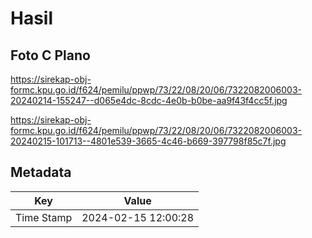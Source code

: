 # Hasil

## Foto C Plano

https://sirekap-obj-formc.kpu.go.id/f624/pemilu/ppwp/73/22/08/20/06/7322082006003-20240214-155247--d065e4dc-8cdc-4e0b-b0be-aa9f43f4cc5f.jpg

https://sirekap-obj-formc.kpu.go.id/f624/pemilu/ppwp/73/22/08/20/06/7322082006003-20240215-101713--4801e539-3665-4c46-b669-397798f85c7f.jpg


## Metadata

| Key        | Value               |
| ---------- | ------------------- |
| Time Stamp | 2024-02-15 12:00:28 |



